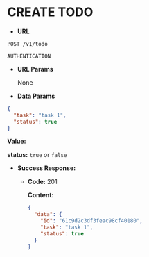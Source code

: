 # CREATE TODO

- **URL**

`POST /v1/todo`

`AUTHENTICATION`

- **URL Params**

  None

- **Data Params**

```json
{
  "task": "task 1",
  "status": true
}
```

**Value:**

**status:** `true` or `false`

- **Success Response:**

  - **Code:** 201

    **Content:**

    ```json
    {
      "data": {
        "id": "61c9d2c3df3feac98cf40180",
        "task": "task 1",
        "status": true
      }
    }
    ```
